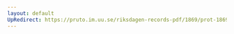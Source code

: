 ```yaml
---
layout: default
UpRedirect: https://pruto.im.uu.se/riksdagen-records-pdf/1869/prot-1869--fk--121/prot-1869--fk--121_001.pdf
---
```

